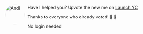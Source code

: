 <img src="https://andisearch.com/assets/andi-robot-v2-640.png" style="width: 64px; height: 64px; float: left; margin-right: 8px; border-radius: 9999px; vertical-align: top;" alt="Andi" />Have I helped you? Upvote the new me on [Launch YC](https://www.ycombinator.com/launches/JC8-andi-making-search-fun-factual-and-interesting) 

Thanks to everyone who already voted! 🤗 🙏

No login needed 
